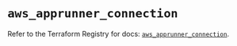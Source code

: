 # `aws_apprunner_connection`

Refer to the Terraform Registry for docs: [`aws_apprunner_connection`](https://registry.terraform.io/providers/hashicorp/aws/6.5.0/docs/resources/apprunner_connection).
